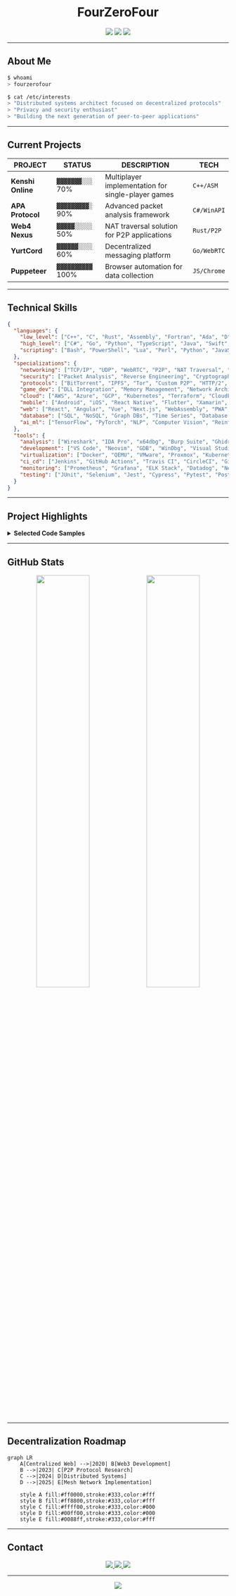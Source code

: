 <div align="center">

# FourZeroFour

<img src="https://img.shields.io/badge/STATUS-ACTIVE-00ff00?style=for-the-badge&labelColor=000000">
<img src="https://img.shields.io/badge/FOCUS-DECENTRALIZATION-00ffff?style=for-the-badge&labelColor=000000">
<img src="https://img.shields.io/badge/SECURITY-PRIORITY-ff0000?style=for-the-badge&labelColor=000000">

</div>

---

## About Me

```bash
$ whoami
> fourzerofour

$ cat /etc/interests
> "Distributed systems architect focused on decentralized protocols"
> "Privacy and security enthusiast"
> "Building the next generation of peer-to-peer applications"
```

---

## Current Projects

<div align="center">

| PROJECT | STATUS | DESCRIPTION | TECH |
|---------|--------|-------------|------|
| **Kenshi Online** | `▓▓▓▓▓▓▓░░░` 70% | Multiplayer implementation for single-player games | `C++/ASM` |
| **APA Protocol** | `▓▓▓▓▓▓▓▓▓░` 90% | Advanced packet analysis framework | `C#/WinAPI` |
| **Web4 Nexus** | `▓▓▓▓▓░░░░░` 50% | NAT traversal solution for P2P applications | `Rust/P2P` |
| **YurtCord** | `▓▓▓▓▓▓░░░░` 60% | Decentralized messaging platform | `Go/WebRTC` |
| **Puppeteer** | `▓▓▓▓▓▓▓▓▓▓` 100% | Browser automation for data collection | `JS/Chrome` |

</div>

---

## Technical Skills

```json
{
  "languages": {
    "low_level": ["C++", "C", "Rust", "Assembly", "Fortran", "Ada", "D"],
    "high_level": ["C#", "Go", "Python", "TypeScript", "Java", "Swift", "Kotlin", "Ruby", "PHP", "JavaScript"],
    "scripting": ["Bash", "PowerShell", "Lua", "Perl", "Python", "JavaScript", "Ruby", "Shell"]
  },
  "specializations": {
    "networking": ["TCP/IP", "UDP", "WebRTC", "P2P", "NAT Traversal", "HTTP/HTTPS", "DNS", "MQTT", "gRPC", "GraphQL", "SSL/TLS", "Websockets"],
    "security": ["Packet Analysis", "Reverse Engineering", "Cryptography", "Penetration Testing", "Vulnerability Assessment", "Secure Coding", "Malware Analysis", "Forensics", "Zero Trust"],
    "protocols": ["BitTorrent", "IPFS", "Tor", "Custom P2P", "HTTP/2", "HTTP/3", "WebSockets", "MQTT", "AMQP", "OAuth", "OpenID Connect"],
    "game_dev": ["DLL Integration", "Memory Management", "Network Architecture", "Physics Engines", "Graphics Programming", "AI Systems", "Game Engine Architecture", "Shader Programming"],
    "cloud": ["AWS", "Azure", "GCP", "Kubernetes", "Terraform", "CloudFormation", "Serverless", "Microservices", "Multi-cloud", "IaC"],
    "mobile": ["Android", "iOS", "React Native", "Flutter", "Xamarin", "SwiftUI", "Jetpack Compose", "Cordova"],
    "web": ["React", "Angular", "Vue", "Next.js", "WebAssembly", "PWA", "SPA", "SSR", "JAMstack", "Web3"],
    "database": ["SQL", "NoSQL", "Graph DBs", "Time Series", "Database Design", "PostgreSQL", "MongoDB", "Redis", "Cassandra", "DynamoDB"],
    "ai_ml": ["TensorFlow", "PyTorch", "NLP", "Computer Vision", "Reinforcement Learning", "MLOps", "Feature Engineering", "Neural Networks"]
  },
  "tools": {
    "analysis": ["Wireshark", "IDA Pro", "x64dbg", "Burp Suite", "Ghidra", "Binary Ninja", "Metasploit", "Nmap", "Fiddler", "Radare2"],
    "development": ["VS Code", "Neovim", "GDB", "WinDbg", "Visual Studio", "CLion", "IntelliJ IDEA", "Eclipse", "Git", "GitHub", "GitLab"],
    "virtualization": ["Docker", "QEMU", "VMware", "Proxmox", "Kubernetes", "Vagrant", "VirtualBox", "KVM", "LXC", "Hyper-V"],
    "ci_cd": ["Jenkins", "GitHub Actions", "Travis CI", "CircleCI", "GitLab CI", "ArgoCD", "TeamCity", "Azure DevOps"],
    "monitoring": ["Prometheus", "Grafana", "ELK Stack", "Datadog", "New Relic", "Nagios", "Zabbix", "Splunk", "SolarWinds"],
    "testing": ["JUnit", "Selenium", "Jest", "Cypress", "Pytest", "Postman", "SoapUI", "LoadRunner", "Gatling", "K6"]
  }
}
```

---

## Project Highlights

<details>
<summary><b>Selected Code Samples</b></summary>

### Kenshi Online
```c++
// Implementing multiplayer functionality in a single-player game
class KenshiMultiplayer {
    void IntegrateNetcode() {
        // Hook game loop
        DetourTransactionBegin();
        DetourAttach(&(PVOID&)originalUpdate, HookedUpdate);
        DetourTransactionCommit();
        
        // Synchronize world state
        P2P::BroadcastState(gameState);
    }
};
```

### Web4 Framework
```rust
// Next-generation P2P networking
impl Web4Protocol {
    async fn establish_connection(&self, peer: &PeerId) -> Result<Connection> {
        // NAT traversal implementation
        let connection = self.create_nat_tunnel(peer).await?;
        
        // Set up encryption
        let secure_channel = EncryptedChannel::new(connection);
        
        return Ok(Connection::new(secure_channel))
    }
}
```

### Advanced Packet Analyzer
```csharp
// Network packet inspection tool
public class PacketInspection {
    public PacketData AnalyzeTransportLayer(byte[] packet) {
        // Remove encryption layer
        var processed = ProcessEncryption(packet);
        
        // Analyze protocol details
        return ExtractProtocolData(processed);
    }
}
```

</details>

---

## GitHub Stats

<div align="center">
<img src="https://github-readme-stats.vercel.app/api?username=The404Studios&show_icons=true&theme=dark&hide_border=true&bg_color=000000&title_color=00ff00&text_color=ffffff&icon_color=00ff00" width="49%">
<img src="https://github-readme-streak-stats.herokuapp.com/?user=fourzerofour&theme=dark&hide_border=true&background=000000&ring=00ff00&fire=ff0000&currStreakLabel=00ff00&sideNums=00ff00&sideLabels=ffffff&dates=888888" width="49%">
</div>

---

## Decentralization Roadmap

```mermaid
graph LR
    A[Centralized Web] -->|2020| B[Web3 Development]
    B -->|2023| C[P2P Protocol Research]
    C -->|2024| D[Distributed Systems]
    D -->|2025| E[Mesh Network Implementation]
    
    style A fill:#ff0000,stroke:#333,color:#fff
    style B fill:#ff8800,stroke:#333,color:#fff
    style C fill:#ffff00,stroke:#333,color:#000
    style D fill:#00ff00,stroke:#333,color:#000
    style E fill:#0088ff,stroke:#333,color:#fff
```

---

## Contact

<div align="center">

<a href="https://github.com/The404Studios">
  <img src="https://img.shields.io/badge/GitHub-Follow-00ff00?style=for-the-badge&logo=github&logoColor=black&labelColor=00ff00">
</a>
<a href="mailto:the404studios@gmail.com">
  <img src="https://img.shields.io/badge/Email-Contact-ff0000?style=for-the-badge&logo=mail.ru&logoColor=white&labelColor=000000">
</a>
<a href="https://ko-fi.com/The404Studios">
  <img src="https://img.shields.io/badge/Support-Projects-ffff00?style=for-the-badge&logo=ko-fi&logoColor=black&labelColor=ffff00">
</a>

</div>

---

<div align="center">
<img src="https://img.shields.io/badge/PRIVACY-MATTERS-00ff00?style=for-the-badge&labelColor=000000">
</div>
